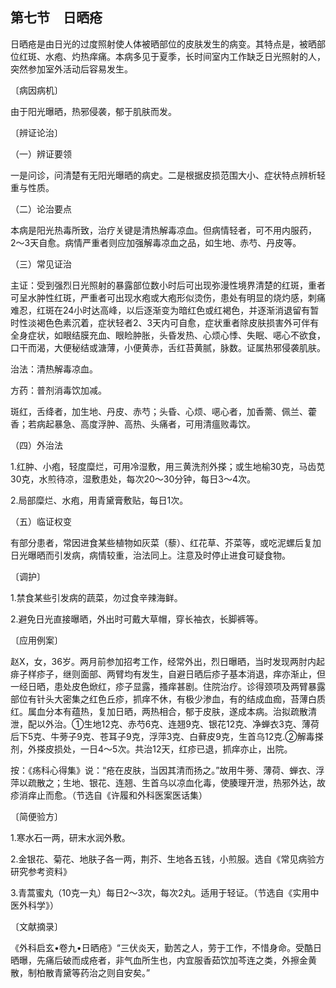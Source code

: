 ## 第七节　日晒疮

日晒疮是由日光的过度照射使人体被晒部位的皮肤发生的病变。其特点是，被晒部位红斑、水疱、灼热痒痛。本病多见于夏季，长时间室内工作缺乏日光照射的人，突然参加室外活动后容易发生。

〔病因病机〕

由于阳光曝晒，热邪侵袭，郁于肌肤而发。

〔辨证论治〕

（一）辨证要领

一是问诊，问清楚有无阳光曝晒的病史。二是根据皮损范围大小、症状特点辨析轻重与性质。

（二）论治要点

本病是阳光热毒所致，治疗关键是清热解毒凉血。但病情轻者，可不用内服药，2〜3天自愈。病情严重者则应加强解毒凉血之品，如生地、赤芍、丹皮等。

（三）常见证治

主证：受到强烈日光照射的暴露部位数小时后可出现弥漫性境界清楚的红斑，重者可呈水肿性红斑，严重者可出现水疱或大疱形似烫伤，患处有明显的烧灼感，刺痛难忍，红斑在24小时达高峰，以后逐渐变为暗红色或红褐色，并逐渐消退留有暂时性淡褐色色素沉着，症状轻者2、3天内可自愈，症状重者除皮肤损害外可伴有全身症状，如眼结膜充血、眼睑肿胀，头昏发热、心烦心悸、失眠、𫫇心不欲食，口干而渴，大便秘结或溏薄，小便黄赤，舌红苔黄腻，脉数。证属热邪侵袭肌肤。

治法：清热解毒凉血。

方药：普剂消毒饮加减。

斑红，舌绛者，加生地、丹皮、赤芍；头昏、心烦、𫫇心者，加香薷、佩兰、藿香；若病起暴急、高度浮肿、高热、头痛者，可用清瘟败毒饮。

（四）外治法

1.红肿、小疱，轻度糜烂，可用冷湿敷，用三黄洗剂外搽；或生地榆30克，马齿苋30克，水煎待凉，湿敷患处，每次20〜30分钟，每日3〜4次。

2.局部糜烂、水疱，用青黛膏敷贴，每日1次。

（五）临证权变

有部分患者，常因进食某些植物如灰菜（藜）、红花草、芥菜等，或吃泥螺后复加日光曝晒而引发病，病情较重，治法同上。注意及时停止进食可疑食物。

〔调护〕

1.禁食某些引发病的蔬菜，勿过食辛辣海鲜。

2.避免日光直接曝晒，外出时可戴大草帽，穿长袖衣，长脚裤等。

〔应用例案〕

赵X，女，36岁。两月前参加招考工作，经常外出，烈日曝晒，当时发现两肘内起痱子样疹子，继则面部、两臂均有发生，自避日晒后疹子基本消退，痒亦渐止，但一经日晒，患处皮色焮红，疹子显露，搔痒甚剧。住院治疗。诊得颈项及两臂暴露部位有针头大密集之红色丘疹，抓痒不休，有极少渗血，有的结成血痂，苔薄白质红。属血分本有蕴热，复加日晒，两热相合，郁于皮肤，遂成本病。治拟疏散清泄，配以外治。①生地12克、赤芍6克、连翘9克、银花12克、净蝉衣3克、薄荷后下5克、牛蒡子9克、苍耳子9克，浮萍3克、白藓皮9克，生首乌12克.②解毒搽剂，外搽皮损处，一日4〜5次。共治12天，红疹已退，抓痒亦止，出院。

按：《疡科心得集》说：“疮在皮肤，当因其清而扬之。”故用牛蒡、薄荷、蝉衣、浮萍以疏散之；生地、银花、连翘、生首乌以凉血化毒，使腠理开泄，热邪外达，故疹消痒止而愈。（节选自《许履和外科医案医话集）

〔简便验方〕

1.寒水石一两，研末水润外敷。

2.金银花、菊花、地肤子各一两，荆芥、生地各五钱，小煎服。选自《常见病验方研究参考资料》

3.青蒿蜜丸（10克一丸）每日2～3次，每次2丸。适用于轻证。（节选自《实用中医外科学》）

〔文献摘录〕

《外科启玄•卷九•日晒疮》“三伏炎天，勤苦之人，劳于工作，不惜身命。受酷日晒曝，先痛后破而成疮者，非气血所生也，内宜服香茹饮加芩连之类，外擦金黄散，制柏散青黛等药治之则自安矣。”
